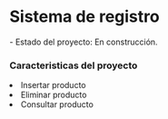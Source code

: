 <h1> Sistema de registro</h1>
- Estado del proyecto: En construcción.

<body>
  <h3>Caracteristicas del proyecto</h3>
  <li>Insertar producto</li>
  <li>Eliminar producto</li>
  <li>Consultar producto</li>
</body>
